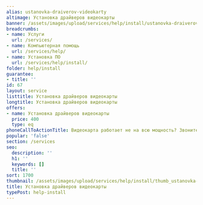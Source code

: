 ```yaml
---
alias: ustanovka-draiverov-videokarty
altimage: Установка драйверов видеокарты
banner: /assets/images/upload/services/help/install/ustanovka-draiverov-videokarty.jpg
breadcrumbs:
- name: Услуги
  url: /services/
- name: Компьютерная помощь
  url: /services/help/
- name: Установка ПО
  url: /services/help/install/
folder: help/install
guarantee:
- title: ''
id: 67
layout: service
listtitle: Установка драйверов видеокарты
longtitle: Установка драйверов видеокарты
offers:
- name: Установка драйверов видеокарты
  price: 400
  type: eq
phoneCallToActionTitle: Видеокарта работает не на всю мощность? Звоните!
popular: 'false'
section: /services
seo:
  description: ''
  h1: ''
  keywords: []
  title: ''
sort: 1700
thumbnail: /assets/images/upload/services/help/install/thumb_ustanovka-draiverov-videokarty.jpg
title: Установка драйверов видеокарты
typePost: help-install
---
```

